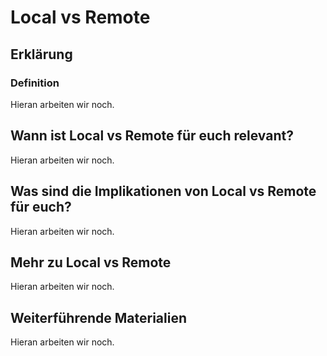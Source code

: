# Local vs Remote
## Erklärung
### Definition
Hieran arbeiten wir noch.

## Wann ist Local vs Remote für euch relevant?
Hieran arbeiten wir noch.

## Was sind die Implikationen von Local vs Remote für euch? 
Hieran arbeiten wir noch.

## Mehr zu Local vs Remote   
Hieran arbeiten wir noch.

## Weiterführende Materialien
Hieran arbeiten wir noch.

